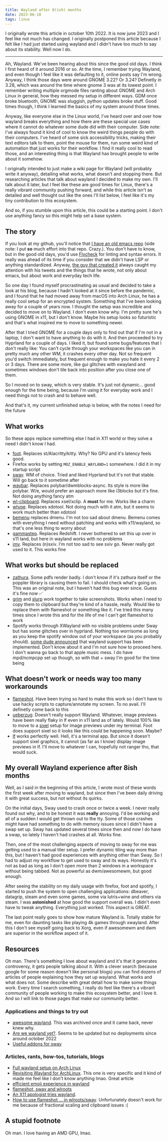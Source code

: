 ```yaml
---
title: Wayland after 8(ish) months
date: 2023-06-18
tags: linux
---
```


I originally wrote this article in october 10th 2022. It is now june 2023 and I
feel like not much has changed. I originally postponed this article because I
felt like I had just started using wayland and I didn't have too much to say
about its stability. Well now I do.

---

Ah, Wayland. We've been hearing about this since the good old days. I think I
first heard of it around 2016 or so. At the time, I remember trying
Wayland, and even though I feel like it was defaulting to it, online posts say
I'm wrong. Anyway, I think those days were around GNOME 3.22? Or 3.24?
Definetly in 3.28, which was around the time where gnome 3 was at its lowest
point. I remember writing multiple orgmode files ranting about GNOME and Arch
Linux in general, how they messed my setup in different ways. GDM once broke
bluetooth, GNOME was sluggish, python updates broke stuff. Good times though, I
think I learned the basics of my system around those times.

Anyway, like everyone else in the Linux world, I've heard over and over how
wayland breaks everything and how there are these special use cases where it
cannot do whatever some dude did with their computer. Side note: I've always
found it kind of cool to know the weird things people do with their computers.
I've heard of some sick accessibility tricks, making their text editors talk to
them, point the mouse for them, run some weird kind of automation that just
works for their workflow. I find it really cool to read those, and an
interesting thing is that Wayland has brought people to write about it somehow.

I originally intended to just make a wiki page for Wayland (will probably write
it anyway), detailing what works, what doesn't and stopping there. But
researching articles that talk about wayland I decided to make my own. I'll
talk about it later, but I feel like these are good times for Linux, there's a
really vibrant community pushing forward, and while this article isn't as
detailed and well thought out like the ones I'll list below, I feel like it's
my tiny contribution to this ecosystem.

And so, if you stumble upon this article, this could be a starting point. I
don't use anything fancy so this might help set a base system.

## The story

If you look at my github, you'll notice that [I have an old emacs
repo](https://github.com/anachronic/emacs.d) (side note: I put **so** much
effort into that repo. Crazy.). You don't have to know, but in the good old
days, you'd use [Flycheck](https://www.flycheck.org/en/latest/) for linting and
syntax errors. It really was ahead of its time if you consider that we didn't
have LSP or anything standardized. Anyway, [the guy that created
it](https://github.com/lunaryorn) always caught my attention with his tweets
and the things that he wrote, not only about emacs, but about work and everyday
tech life.

So one day I found myself procrastinating as usual and decided to take a look
at his blog, because I hadn't looked at it since before the pandemic, and I
found that he had moved away from macOS into Arch Linux, he has a really cool
setup for an encrypted system. Something that I've been looking away for a
couple of years now. I thought the setup was incredible and decided to move on
to Wayland. I don't even know why. I'm pretty sure he's using GNOME in x11, but
I don't know. Maybe his setup looks so futuristic and that's what inspired me
to move to something newer.

After that I tried GNOME for a couple days only to find out that if I'm not in
a laptop, I don't want to have anything to do with it. And then proceeded to
try Hyprland for a couple of days. I liked it, but found some bugs/features
that I don't really like: You can't cycle through your workspaces like you can
in pretty much any other WM, it crashes every other day. Not so frequent you'd
switch immediately, but frequent enough to make you hate it every 2 or 3 days.
There are some more, like gui glitches with xwayland and sometimes windows
don't tile back into position after you close one of them.

So I moved on to sway, which is very stable. It's just not dynamic... good
enough for the time being, because I'm using it for everyday work and I need
things not to crash and to behave well.

And that's it, my current unfinished setup is below, with the notes I need for
the future

## What works

So these apps replace something else I had in X11 world or they solve a need I
didn't know I had.

- [foot](https://codeberg.org/dnkl/foot). Replaces st/Alacritty/kitty. Why? No
  GPU and it's latency feels good.
- Firefox works by setting `MOZ_ENABLE_WAYLAND=1` somewhere. I did it in my
  startup script
- [sway](https://github.com/swaywm/sway). WM of choice. Tried and liked
  Hyprland but it's not that stable. Will go back to it sometime after
- [waybar](https://github.com/Alexays/Waybar). Replaces
  polybar/dwmblocks-async. Its style is more like polybar. W/e, would prefer an
  approach more like i3blocks but it's fine. Not doing anything fancy atm
- [wl-clipboard](https://github.com/bugaevc/wl-clipboard). Replaces xsel/xclip.
  A **must** for me. Works like a charm
- [wtype](https://github.com/atx/wtype). Replaces xdotool. Not doing much with
  it atm, but it seems to work much better than xdotool
- [bemenu](https://github.com/Cloudef/bemenu) replaces dmenu. I'm not too sad
  about dmenu. Bemenu comes with everything I need without patching and works
  with x11/wayland, so that's one less thing to worry about
- [gammastep](https://gitlab.com/chinstrap/gammastep). Replaces Redshift. I
  never bothered to set this up over in x11 land, but here in wayland works
  with no problems
- [imv](https://sr.ht/~exec64/imv/). Replaces (n)sxiv. I'm not too sad to see
  sxiv go. Never really got used to it. This works fine

## What works but should be replaced

- [zathura](https://git.pwmt.org/pwmt/zathura). Some pdfs render badly. I don't
  know if it's zathura itself or the poppler library is causing them to fail. I
  should check what's going on. This was an original note, but I haven't had
  this bug ever since. Guess it's fine now ✅
- [grim](https://sr.ht/~emersion/grim/) and
  [slurp](https://github.com/emersion/slurp) work together to take screenshots.
  Works when I need to copy them to clipboard but they're kind of a hassle,
  really. Would like to replace them with flameshot or something like it. I've
  tried this many times since I wrote this and for the life of me I can't get
  flameshot to work
- Spotify works through XWayland with no visible problems under Sway but has
  some glitches over in hyprland. Nothing too worrisome as long as you keep the
  spotify window out of your workspace (as you probably should). [some dude
  announced](https://community.spotify.com/t5/Desktop-Linux/Wayland-support/m-p/5436021/highlight/true#M21267)
  that wayland support has been implemented. Don't know about it and I'm not
  sure how to proceed here. I don't wanna go back to that apple music mess. I
  do have mpd/ncmpcpp set up though, so with that + sway I'm good for the time
  being

## What doesn't work or needs way too many workarounds

- [flameshot](https://flameshot.org/). Have been trying so hard to make this
  work so I don't have to use hacky scripts to capture/annotate my screen. To
  no avail. I'll definetly come back to this
- [ueberzug](https://github.com/seebye/ueberzug). Doesn't really support
  Wayland. Whatever, image previews have been really flaky in lf even in x11
  land as of lately. Would 100% like to move to a
  [sixel](https://en.wikipedia.org/wiki/Sixel) setup for image previews under
  my terminal. Foot does support sixel so it looks like this could be happening
  soon. Maybe?
- [lf](https://github.com/gokcehan/lf) works perfectly well. Hell, it's a
  terminal app. But since it doesn't support sixel graphics, it cannot (as far
  as I know) display image previews in lf. I'll move to whatever I can,
  hopefully not ranger tho, that would suck.

## My overall Wayland experience after 8ish months

Well, as I said in the beginning of this article, I wrote most of these words
the first week after moving to wayland, but since then I've been daily driving
it with great success, but not without its quirks.

On the initial days, Sway used to crash once or twice a week. I never really
found out why, and to be honest it was **really** annoying. I'd be working and
all of a sudden I would get thrown out to the tty. Some of those crashes might
have had something to do with memory issues since I didn't have a swap set up.
Sway has updated several times since then and now I do have a swap, so lately I
haven't had crashes at all. Works fine.

Then, one of the most challenging aspects of moving to sway for me was getting
used to a manual tiler setup. I prefer dynamic tiling way more than this, but I
haven't had good experiences with anything other than Sway. So I had to adjust
my workflow to get used to sway and its ways. Honestly it's not as bad as long
as I don't open more than 2 windows in a workspace without being tabbed. Not as
powerful as dwm/awesomewm, but good enough.

After seeing the stability on my daily usage with firefox, foot and spotify, I
started to push the system to open challenging applications: dbeaver, datagrip,
steam and even some games, some via lutris+wine and others via steam. I was
**astonished** at how good the support overall was. I didn't even have to tweak
anything. Everything just worked. This aspect is GREAT.

The last point really goes to show how mature Wayland is. Totally stable for
me, even for daunting tasks like playing 4k games through xwayland. After this
I don't see myself going back to Xorg, even if awesomewm and dwm are superior
in the workflow aspect of it.

## Resources

Oh man. There's something I love about wayland and it's that it generates
controversy, it gets people talking about it. With a clever search (because
google for some reason doesn't like personal blogs) you can find dozens of
articles of people explaining how they set up wayland. What works and what does
not. Some describe with great detail how to make some things work. Every time I
search something, I really do feel like there's a vibrant community of people
working to make this ecosystem better, and I love it. And so I will link to
those pages that make our community better.

### Applications and things to try out

- [awesome wayland](https://github.com/natpen/awesome-wayland). This was
  archived once and it came back, never knew why.
- [Are we wayland yet?](https://arewewaylandyet.com/). Seems to be updated but
  no deployments since around october 2022
- [Useful addons for sway](https://github.com/swaywm/sway/wiki/Useful-add-ons-for-sway)

### Articles, rants, how-tos, tutorials, blogs

- [Full wayland setup on Arch Linux](https://www.fosskers.ca/en/blog/wayland)
- [Revisiting Wayland for ArchLinux](https://rgoswami.me/posts/revisiting-wayland-2021-archlinux/). This one is very specific and it kind of made me feel like I don't know anything lmao. Great article
- [efficient emoji experience in wayland](https://major.io/2022/05/27/efficient-emoji-experience-in-wayland/)
- [flameshot, sway and wlroots](https://github.com/flameshot-org/flameshot/blob/master/docs/Sway%20and%20wlroots%20support.md)
- [An X11 apologist tries wayland](https://artemis.sh/2022/09/18/wayland-from-an-x-apologist.html).
- [How to use flameshot ... in wlroots/sway](https://www.youtube.com/watch?v=6O6WBtchg_c). Unfortunately doesn't work for me because of fractional scaling and clipboard issues :(

## A stupid footnote

Oh man. I love having an AMD GPU, lmao.
